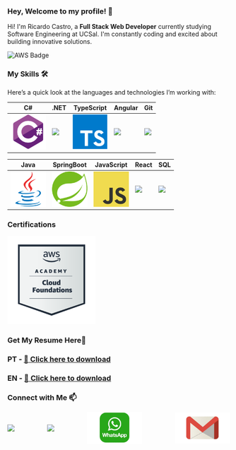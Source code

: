 ### Hey, Welcome to my profile! 🚀

Hi! I'm Ricardo Castro, a **Full Stack Web Developer** currently studying Software Engineering at UCSal. I'm constantly coding and excited about building innovative solutions.

<img src="https://github.com/Rickccastro/Rickccastro/blob/main/Banner2.4.png" alt="AWS Badge" width="1000" height="auto">

### My Skills :hammer_and_wrench:
Here’s a quick look at the languages and technologies I’m working with:

| C# | .NET | TypeScript | Angular | Git |
|----|------|------------|---------|-----|
| <img src="https://raw.githubusercontent.com/devicons/devicon/master/icons/csharp/csharp-original.svg" width="80"> | <img src="https://upload.wikimedia.org/wikipedia/commons/e/ee/.NET_Core_Logo.svg" width="80"> | <img src="https://raw.githubusercontent.com/devicons/devicon/master/icons/typescript/typescript-original.svg" width="80"> | <img src="https://angular.io/assets/images/logos/angular/angular.svg" width="80"> | <img src="https://git-scm.com/images/logos/downloads/Git-Icon-1788C.png" width="80"> |

| Java | SpringBoot | JavaScript | React | SQL |
|------|-------------|------------|-------|-----|
| <img src="https://raw.githubusercontent.com/devicons/devicon/master/icons/java/java-original.svg" width="80"> | <img src="https://raw.githubusercontent.com/devicons/devicon/master/icons/spring/spring-original.svg" width="80"> | <img src="https://raw.githubusercontent.com/github/explore/80688e429a7d4ef2fca1e82350fe8e3517d3494d/topics/javascript/javascript.png" width="80"> | <img src="https://upload.wikimedia.org/wikipedia/commons/a/a7/React-icon.svg" width="80"> | <img src="https://upload.wikimedia.org/wikipedia/commons/8/87/Sql_data_base_with_logo.png" width="80"> |



### Certifications
<img src="https://github.com/Rickccastro/Rickccastro/blob/main/aws-academy-graduate-aws-academy-cloud-foundations.png?raw=true" alt="AWS Badge" width="200" height="auto">

### Get My Resume Here📝 

### PT - [📄 Click here to download](https://github.com/Rickccastro/Rickccastro/raw/main/SimpleResume2025.1.pdf)
### EN - [📄 Click here to download](https://github.com/Rickccastro/Rickccastro/raw/main/Resume.pdf)

### Connect with Me 📫

<div style="display: flex; justify-content: space-between; align-items: center;">
  <a href="https://www.linkedin.com/in/rickccastro">
    <img src="https://www.logo.wine/a/logo/LinkedIn/LinkedIn-Logo.wine.svg" width="150">
  </a>
  <a href="https://www.instagram.com/rickccastro">
    <img src="https://static.vecteezy.com/system/resources/previews/018/930/415/large_2x/instagram-logo-instagram-icon-transparent-free-png.png" width="100">
  </a>
  <a href="https://wa.me/5571992907777">
    <img src="Images/whatsapp-logo-png-5a355f42a0b424.7149169515134472346583-1-removebg-preview.png" width="125">
  </a>
  <a href="mailto:ricardo.castro.linkedin@gmail.com">
    <img src="Images/gmail-capa-removebg-preview.png" width="125">
  </a>
</div>



